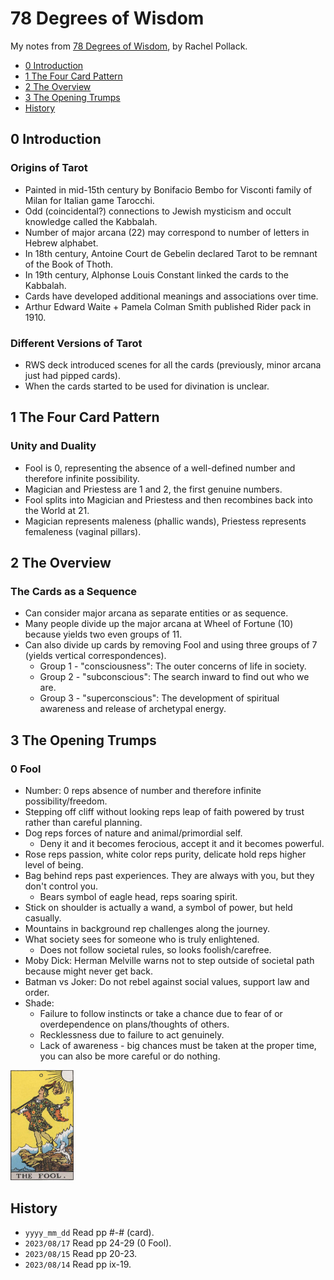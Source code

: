 # 78 Degrees of Wisdom
My notes from [78 Degrees of Wisdom](https://www.goodreads.com/book/show/344574.Seventy_Eight_Degrees_of_Wisdom), by Rachel Pollack.

<!-- MarkdownTOC levels="1,2" -->

- [0 Introduction](#0-introduction)
- [1 The Four Card Pattern](#1-the-four-card-pattern)
- [2 The Overview](#2-the-overview)
- [3 The Opening Trumps](#3-the-opening-trumps)
- [History](#history)

<!-- /MarkdownTOC -->



## 0 Introduction
### Origins of Tarot
- Painted in mid-15th century by Bonifacio Bembo for Visconti family of Milan for Italian game Tarocchi.
- Odd (coincidental?) connections to Jewish mysticism and occult knowledge called the Kabbalah.
- Number of major arcana (22) may correspond to number of letters in Hebrew alphabet.
- In 18th century, Antoine Court de Gebelin declared Tarot to be remnant of the Book of Thoth.
- In 19th century, Alphonse Louis Constant linked the cards to the Kabbalah.
- Cards have developed additional meanings and associations over time.
- Arthur Edward Waite + Pamela Colman Smith published Rider pack in 1910.

### Different Versions of Tarot
- RWS deck introduced scenes for all the cards (previously, minor arcana just had pipped cards).
- When the cards started to be used for divination is unclear.



## 1 The Four Card Pattern
### Unity and Duality
- Fool is 0, representing the absence of a well-defined number and therefore infinite possibility.
- Magician and Priestess are 1 and 2, the first genuine numbers.
- Fool splits into Magician and Priestess and then recombines back into the World at 21.
- Magician represents maleness (phallic wands), Priestess represents femaleness (vaginal pillars).



## 2 The Overview
### The Cards as a Sequence
- Can consider major arcana as separate entities or as sequence.
- Many people divide up the major arcana at Wheel of Fortune (10) because yields two even groups of 11.
- Can also divide up cards by removing Fool and using three groups of 7 (yields vertical correspondences).
    + Group 1 - "consciousness": The outer concerns of life in society.
    + Group 2 - "subconscious": The search inward to find out who we are.
    + Group 3 - "superconscious": The development of spiritual awareness and release of archetypal energy.



## 3 The Opening Trumps
### 0 Fool
- Number: 0 reps absence of number and therefore infinite possibility/freedom.
- Stepping off cliff without looking reps leap of faith powered by trust rather than careful planning.
- Dog reps forces of nature and animal/primordial self.
    + Deny it and it becomes ferocious, accept it and it becomes powerful.
- Rose reps passion, white color reps purity, delicate hold reps higher level of being.
- Bag behind reps past experiences. They are always with you, but they don't control you.
    + Bears symbol of eagle head, reps soaring spirit.
- Stick on shoulder is actually a wand, a symbol of power, but held casually.
- Mountains in background rep challenges along the journey.
- What society sees for someone who is truly enlightened.
    + Does not follow societal rules, so looks foolish/carefree.
- Moby Dick: Herman Melville warns not to step outside of societal path because might never get back.
- Batman vs Joker: Do not rebel against social values, support law and order.
- Shade:
    + Failure to follow instincts or take a chance due to fear of or overdependence on plans/thoughts of others.
    + Recklessness due to failure to act genuinely.
    + Lack of awareness - big chances must be taken at the proper time, you can also be more careful or do nothing.

<img src="./_img/rws/0_fool.jpg" width="20%">



## History
- `yyyy_mm_dd` Read pp #-# (card).
- `2023/08/17` Read pp 24-29 (0 Fool).
- `2023/08/15` Read pp 20-23.
- `2023/08/14` Read pp ix-19.
